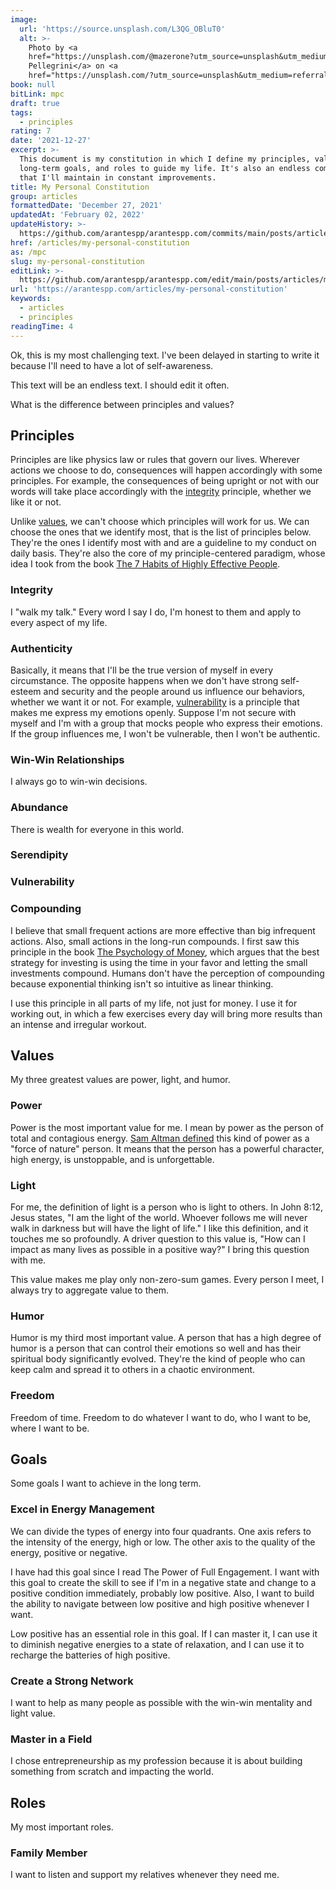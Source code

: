 ```yaml
---
image:
  url: 'https://source.unsplash.com/L3QG_OBluT0'
  alt: >-
    Photo by <a
    href="https://unsplash.com/@mazerone?utm_source=unsplash&utm_medium=referral&utm_content=creditCopyText">Simone
    Pellegrini</a> on <a
    href="https://unsplash.com/?utm_source=unsplash&utm_medium=referral&utm_content=creditCopyText">Unsplash</a>
book: null
bitLink: mpc
draft: true
tags:
  - principles
rating: 7
date: '2021-12-27'
excerpt: >-
  This document is my constitution in which I define my principles, values,
  long-term goals, and roles to guide my life. It's also an endless composition
  that I'll maintain in constant improvements.
title: My Personal Constitution
group: articles
formattedDate: 'December 27, 2021'
updatedAt: 'February 02, 2022'
updateHistory: >-
  https://github.com/arantespp/arantespp.com/commits/main/posts/articles/my-personal-constitution.md
href: /articles/my-personal-constitution
as: /mpc
slug: my-personal-constitution
editLink: >-
  https://github.com/arantespp/arantespp.com/edit/main/posts/articles/my-personal-constitution.md
url: 'https://arantespp.com/articles/my-personal-constitution'
keywords:
  - articles
  - principles
readingTime: 4
---
```


Ok, this is my most challenging text. I've been delayed in starting to write it because I'll need to have a lot of self-awareness.

This text will be an endless text. I should edit it often.

What is the difference between principles and values?

## Principles

Principles are like physics law or rules that govern our lives. Wherever actions we choose to do, consequences will happen accordingly with some principles. For example, the consequences of being upright or not with our words will take place accordingly with the [integrity](###integrity) principle, whether we like it or not.

Unlike [values](##values), we can't choose which principles will work for us. We can choose the ones that we identify most, that is the list of principles below. They're the ones I identify most with and are a guideline to my conduct on daily basis. They're also the core of my principle-centered paradigm, whose idea I took from the book [The 7 Habits of Highly Effective People](/t7hhep).

### Integrity

I "walk my talk." Every word I say I do, I'm honest to them and apply to every aspect of my life.

### Authenticity

Basically, it means that I'll be the true version of myself in every circumstance. The opposite happens when we don't have strong self-esteem and security and the people around us influence our behaviors, whether we want it or not. For example, [vulnerability](###vulnerability) is a principle that makes me express my emotions openly. Suppose I'm not secure with myself and I'm with a group that mocks people who express their emotions. If the group influences me, I won't be vulnerable, then I won't be authentic.

### Win-Win Relationships

I always go to win-win decisions.

### Abundance

There is wealth for everyone in this world.

### Serendipity

### Vulnerability

### Compounding

I believe that small frequent actions are more effective than big infrequent actions. Also, small actions in the long-run compounds. I first saw this principle in the book [The Psychology of Money](/tpom), which argues that the best strategy for investing is using the time in your favor and letting the small investments compound. Humans don't have the perception of compounding because exponential thinking isn't so intuitive as linear thinking.

I use this principle in all parts of my life, not just for money. I use it for working out, in which a few exercises every day will bring more results than an intense and irregular workout.

## Values

My three greatest values are power, light, and humor.

### Power

Power is the most important value for me. I mean by power as the person of total and contagious energy. [Sam Altman defined](https://blog.samaltman.com/how-to-be-successful) this kind of power as a "force of nature" person. It means that the person has a powerful character, high energy, is unstoppable, and is unforgettable.

### Light

For me, the definition of light is a person who is light to others. In John 8:12, Jesus states, "I am the light of the world. Whoever follows me will never walk in darkness but will have the light of life." I like this definition, and it touches me so profoundly. A driver question to this value is, "How can I impact as many lives as possible in a positive way?" I bring this question with me.

This value makes me play only non-zero-sum games. Every person I meet, I always try to aggregate value to them.

### Humor

Humor is my third most important value. A person that has a high degree of humor is a person that can control their emotions so well and has their spiritual body significantly evolved. They're the kind of people who can keep calm and spread it to others in a chaotic environment.

### Freedom

Freedom of time. Freedom to do whatever I want to do, who I want to be, where I want to be.

## Goals

Some goals I want to achieve in the long term.

### Excel in Energy Management

We can divide the types of energy into four quadrants. One axis refers to the intensity of the energy, high or low. The other axis to the quality of the energy, positive or negative.

I have had this goal since I read The Power of Full Engagement. I want with this goal to create the skill to see if I'm in a negative state and change to a positive condition immediately, probably low positive. Also, I want to build the ability to navigate between low positive and high positive whenever I want.

Low positive has an essential role in this goal. If I can master it, I can use it to diminish negative energies to a state of relaxation, and I can use it to recharge the batteries of high positive.

### Create a Strong Network

I want to help as many people as possible with the win-win mentality and light value.

### Master in a Field

I chose entrepreneurship as my profession because it is about building something from scratch and impacting the world.

## Roles

My most important roles.

### Family Member

I want to listen and support my relatives whenever they need me.
